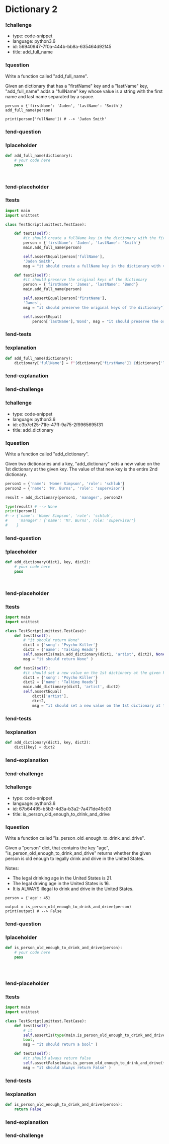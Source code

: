 # Dictionary 2

### !challenge

* type: code-snippet
* language: python3.6
* id: 56940947-7f0a-444b-bb8a-635464d92f45
* title: add_full_name

### !question

Write a function called "add_full_name".

Given an dictionary that has a "firstName" key and a "lastName" key, "add_full_name" adds a "fullName" key whose value is a string with the first name and last name separated by a space.

```
person = {'firstName': 'Jaden', 'lastName': 'Smith'}
add_full_name(person)

print(person['fullName']) # --> 'Jaden Smith'
```

### !end-question

### !placeholder

```python
def add_full_name(dictionary):
    # your code here
    pass




```

### !end-placeholder

### !tests

```python
import main
import unittest

class TestScript(unittest.TestCase):

    def test1(self):
        #it should create a fullName key in the dictionary with the firstName and lastName separated by a space
        person = {'firstName': 'Jaden', 'lastName': 'Smith'}
        main.add_full_name(person)

        self.assertEqual(person['fullName'],
        'Jaden Smith',
        msg = "it should create a fullName key in the dictionary with value of a string with the firstName and lastName separated by a space")

    def test2(self):
        #it should preserve the original keys of the dictionary
        person = {'firstName': 'James', 'lastName': 'Bond'}
        main.add_full_name(person)

        self.assertEqual(person['firstName'],
        'James',
        msg = "it should preserve the original keys of the dictionary")

        self.assertEqual(
            person['lastName'],'Bond', msg = "it should preserve the original keys of the dictionary")        

```


### !end-tests

### !explanation
```python
def add_full_name(dictionary):
    dictionary['fullName'] = f"{dictionary['firstName']} {dictionary['lastName']}"
```
### !end-explanation

### !end-challenge

### !challenge

* type: code-snippet
* language: python3.6
* id: c3b7ef25-71fe-47ff-9a75-2f9965695f31
* title: add_dictionary

### !question

Write a function called "add_dictionary".

Given two dictionaries and a key, "add_dictionary" sets a new value on the 1st dictionary at the given key. The value of that new key is the entire 2nd dictionary.

```python
person1 = {'name': 'Homer Simpson', 'role': 'schlub'}
person2 = {'name': 'Mr. Burns', 'role': 'supervisor'}

result = add_dictionary(person1, 'manager', person2)

type(result) # --> None
print(person1)
#--> {'name': 'Homer Simpson', 'role': 'schlub',
#     'manager': {'name': 'Mr. Burns', role: 'supervisor'}
#    }
```

### !end-question

### !placeholder

```python
def add_dictionary(dict1, key, dict2):
    # your code here
    pass




```

### !end-placeholder

### !tests

```python
import main
import unittest

class TestScript(unittest.TestCase):
    def test1(self):
        # "it should return None"
        dict1 = {'song': 'Psycho Killer'}
        dict2 = {'name': 'Talking Heads'}
        self.assertIs(main.add_dictionary(dict1, 'artist', dict2), None,
        msg = "it should return None" )

    def test2(self):
        #it should set a new value on the 1st dictionary at the given key. The value of that new key is the entire 2nd dictionary.
        dict1 = {'song': 'Psycho Killer'}
        dict2 = {'name': 'Talking Heads'}
        main.add_dictionary(dict1, 'artist', dict2)
        self.assertEqual(
            dict1['artist'],
            dict2,
            msg = "it should set a new value on the 1st dictionary at the given key. The value of that new key is the entire 2nd dictionary." )


```

### !end-tests

### !explanation
```python
def add_dictionary(dict1, key, dict2):
    dict1[key] = dict2
```
### !end-explanation

### !end-challenge

### !challenge

* type: code-snippet
* language: python3.6
* id: 67b64495-b5b3-4d3a-b3a2-7a471de45c03
* title: is_person_old_enough_to_drink_and_drive

### !question

Write a function called "is_person_old_enough_to_drink_and_drive".

Given a "person" dict, that contains the key "age", "is_person_old_enough_to_drink_and_drive" returns whether the given person is old enough to legally drink and drive in the United States.

Notes:
* The legal drinking age in the United States is 21.
* The legal driving age in the United States is 16.
* It is ALWAYS illegal to drink and drive in the United States.

```
person = {'age': 45}

output = is_person_old_enough_to_drink_and_drive(person)
print(output) # --> False
```

### !end-question

### !placeholder

```python
def is_person_old_enough_to_drink_and_drive(person):
    # your code here
    pass





```

### !end-placeholder

### !tests

```python
import main
import unittest

class TestScript(unittest.TestCase):
    def test1(self):
        # it
        self.assertIs(type(main.is_person_old_enough_to_drink_and_drive({'age': 99})),
        bool,
        msg = "it should return a bool" )

    def test2(self):
        #it should always return false
        self.assertFalse(main.is_person_old_enough_to_drink_and_drive({'age': 99}),
        msg = "it should always return False" )

```


### !end-tests

### !explanation
```python
def is_person_old_enough_to_drink_and_drive(person):
    return False
```
### !end-explanation

### !end-challenge
